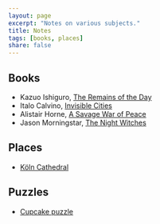 ```yaml
---
layout: page
excerpt: "Notes on various subjects."
title: Notes
tags: [books, places]
share: false
---
```


## Books

*   Kazuo Ishiguro, [The Remains of the Day](/notes/books/remains/)
*   Italo Calvino, [Invisible Cities](/notes/books/invisible_cities/)
*   Alistair Horne, [A Savage War of Peace](/notes/books/savage_war_of_peace/)
*   Jason Morningstar, [The Night Witches](/notes/books/night_witches)

## Places

*   [Köln Cathedral](/notes/places/koeln_cathedral)

## Puzzles

*   [Cupcake puzzle](/notes/puzzles/cupcake)